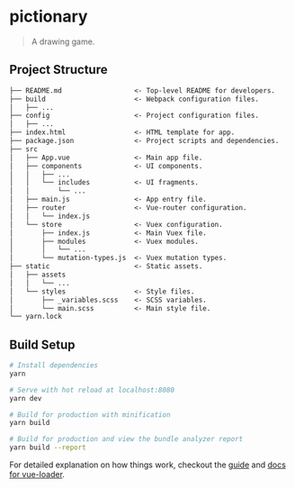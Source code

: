 # pictionary

> A drawing game.

## Project Structure

``` txt
├── README.md                  <- Top-level README for developers.
├── build                      <- Webpack configuration files.
│   ├── ...
├── config                     <- Project configuration files.
│   ├── ...
├── index.html                 <- HTML template for app.
├── package.json               <- Project scripts and dependencies.
├── src
│   ├── App.vue                <- Main app file.
│   ├── components             <- UI components.
│   │   ├── ...
│   │   └── includes           <- UI fragments.
│   │       └── ...
│   ├── main.js                <- App entry file.
│   ├── router                 <- Vue-router configuration.
│   │   └── index.js
│   └── store                  <- Vuex configuration.
│       ├── index.js           <- Main Vuex file.
│       ├── modules            <- Vuex modules.
│       │   └── ...
│       └── mutation-types.js  <- Vuex mutation types.
├── static                     <- Static assets.
│   ├── assets
│   │   └── ...
│   └── styles                 <- Style files.
│       ├── _variables.scss    <- SCSS variables.
│       └── main.scss          <- Main style file.
└── yarn.lock
```

## Build Setup

``` bash
# Install dependencies
yarn

# Serve with hot reload at localhost:8080
yarn dev

# Build for production with minification
yarn build

# Build for production and view the bundle analyzer report
yarn build --report
```

For detailed explanation on how things work, checkout the [guide](http://vuejs-templates.github.io/webpack/) and [docs for vue-loader](http://vuejs.github.io/vue-loader).
